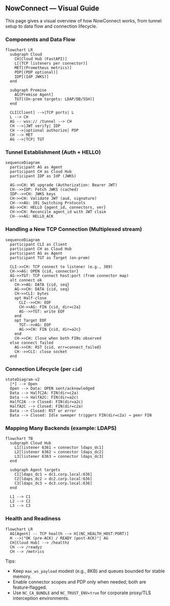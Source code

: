 ## NowConnect — Visual Guide

This page gives a visual overview of how NowConnect works, from tunnel setup to data flow and connection lifecycle.

### Components and Data Flow

```mermaid
flowchart LR
  subgraph Cloud
    CH[Cloud Hub (FastAPI)]
    L[(TCP listeners per connector)]
    MET[(Prometheus metrics)]
    PDP[(PDP optional)]
    IDP[(IdP JWKS)]
  end

  subgraph Premise
    AG[Premise Agent]
    TGT[(On-prem targets: LDAP/DB/SSH)]
  end

  CLI[Client] -->|TCP ports| L
  L --> CH
  AG -- wss:// /tunnel --> CH
  CH -->|JWT verify| IDP
  CH -->|optional authorize| PDP
  CH --> MET
  AG -->|TCP| TGT
```

### Tunnel Establishment (Auth + HELLO)

```mermaid
sequenceDiagram
  participant AG as Agent
  participant CH as Cloud Hub
  participant IDP as IdP (JWKS)

  AG->>CH: WS upgrade (Authorization: Bearer JWT)
  CH-->>IDP: Fetch JWKS (cached)
  IDP-->>CH: JWKS keys
  CH->>CH: Validate JWT (aud, signature)
  CH-->>AG: 101 Switching Protocols
  AG->>CH: HELLO {agent_id, connectors, ver}
  CH->>CH: Reconcile agent_id with JWT claim
  CH-->>AG: HELLO_ACK
```

### Handling a New TCP Connection (Multiplexed stream)

```mermaid
sequenceDiagram
  participant CLI as Client
  participant CH as Cloud Hub
  participant AG as Agent
  participant TGT as Target (on-prem)

  CLI->>CH: TCP connect to listener (e.g., 389)
  CH->>AG: OPEN {cid, connector}
  AG->>TGT: TCP connect host:port (from connector map)
  alt connect ok
    CH->>AG: DATA {cid, seq}
    AG->>CH: DATA {cid, seq}
    CH->>CLI: bytes
    opt Half-close
      CLI-->>CH: EOF
      CH->>AG: FIN {cid, dir=c2a}
      AG-->>TGT: write EOF
    end
    opt Target EOF
      TGT-->>AG: EOF
      AG->>CH: FIN {cid, dir=a2c}
    end
    CH->>CH: Close when both FINs observed
  else connect failed
    AG->>CH: RST {cid, err=connect_failed}
    CH-->>CLI: close socket
  end
```

### Connection Lifecycle (per `cid`)

```mermaid
stateDiagram-v2
  [*] --> Open
  Open --> Data: OPEN sent/acknowledged
  Data --> HalfC2A: FIN(dir=c2a)
  Data --> HalfA2C: FIN(dir=a2c)
  HalfC2A --> Closed: FIN(dir=a2c)
  HalfA2C --> Closed: FIN(dir=c2a)
  Data --> Closed: RST or error
  Data --> Closed: Idle sweeper triggers FIN(dir=c2a) → peer FIN
```

### Mapping Many Backends (example: LDAPS)

```mermaid
flowchart TB
  subgraph Cloud Hub
    L1[listener 6361 → connector ldaps_dc1]
    L2[listener 6362 → connector ldaps_dc2]
    L3[listener 6363 → connector ldaps_dc3]
  end

  subgraph Agent targets
    C1[ldaps_dc1 → dc1.corp.local:636]
    C2[ldaps_dc2 → dc2.corp.local:636]
    C3[ldaps_dc3 → dc3.corp.local:636]
  end

  L1 --> C1
  L2 --> C2
  L3 --> C3
```

### Health and Readiness

```mermaid
flowchart LR
  AG[Agent] -- TCP health --> H[(NC_HEALTH_HOST:PORT)]
  H -->|"OK (pre‑ACK) / READY (post‑ACK)"| AG
  CH[Cloud Hub] --> /healthz
  CH --> /readyz
  CH --> /metrics
```

Tips:
- Keep `max_ws_payload` modest (e.g., 8KB) and queues bounded for stable memory.
- Enable connector scopes and PDP only when needed; both are feature‑flagged.
- Use `NC_CA_BUNDLE` and `NC_TRUST_ENV=true` for corporate proxy/TLS interception environments.

